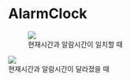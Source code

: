 # AlarmClock


<figure class="half">  <a href="link"><img src="https://github.com/user-attachments/assets/f9575a20-91f2-4062-9976-6dd9a6b2d0f6"></a> <figcaption>현재시간과 알람시간이 일치할 때</figcaption></figure>  <a href="link"><img src="https://github.com/user-attachments/assets/21a27582-833e-4989-b47b-adccc407b0c0"></a>  <figcaption>현재시간과 알람시간이 달라졌을 때</figcaption></figure>

